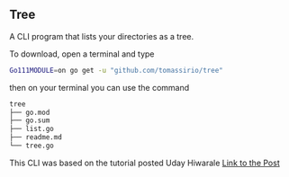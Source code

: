## Tree

A CLI program that lists your directories as a tree.

To download, open a terminal and type

```bash
Go111MODULE=on go get -u "github.com/tomassirio/tree"
```

then on your terminal you can use the command 

```bash
tree                                                                                       
├── go.mod
├── go.sum
├── list.go
├── readme.md
└── tree.go
```

This CLI was based on the tutorial posted Uday Hiwarale [Link to the Post](https://medium.com/sysf/building-simple-command-line-cli-applications-in-go-using-commando-8a8e0edbd48a)
